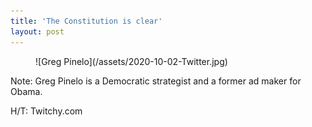 ```yaml
---
title: 'The Constitution is clear'
layout: post
---
```


<figure class="wp-block-image">![Greg Pinelo](/assets/2020-10-02-Twitter.jpg)</figure>Note: Greg Pinelo is a Democratic strategist and a former ad maker for Obama.

H/T: Twitchy.com
